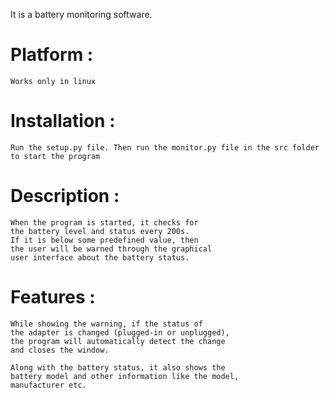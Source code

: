 
It is a battery monitoring software.

Platform :
==========

	Works only in linux

Installation :
==============

	Run the setup.py file. Then run the monitor.py file in the src folder to start the program

Description :
=============

	When the program is started, it checks for
	the battery level and status every 200s.
	If it is below some predefined value, then
	the user will be warned through the graphical
	user interface about the battery status.

Features :
==========

	While showing the warning, if the status of
	the adapter is changed (plugged-in or unplugged),
	the program will automatically detect the change
	and closes the window.

	Along with the battery status, it also shows the
	battery model and other information like the model,
	manufacturer etc.
